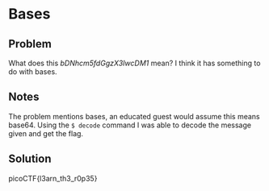 # Bases
## Problem
What does this *bDNhcm5fdGgzX3IwcDM1* mean? I think it has something to do with bases.

## Notes
The problem mentions bases, an educated guest would assume this means base64.  Using the `$ decode` command I was able to decode the message given and get the flag.

## Solution
picoCTF{l3arn_th3_r0p35}
